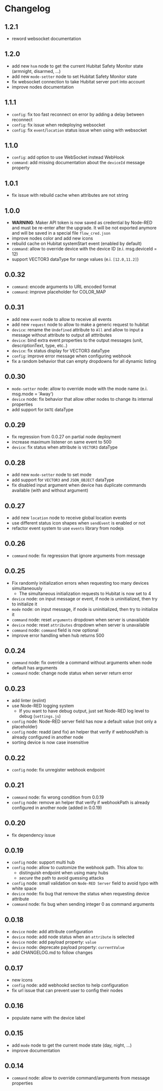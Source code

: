 # Changelog

## 1.2.1

* reword websocket documentation

## 1.2.0

* add new `hsm` node to get the current Hubitat Safety Monitor state (armnight, disarmed, ...)
* add new `mode-setter` node to set Hubitat Safety Monitor state
* fix websocket connection to take Hubitat server port into account
* improve nodes documentation

## 1.1.1

* `config`: fix too fast reconnect on error by adding a delay between reconnect
* `config`: fix issue when redeploying websocket
* `config`: fix `event`/`location` status issue when using with websocket

## 1.1.0

* `config`: add option to use WebSocket instead WebHook
* `command`: add missing documentation about the `deviceId` message property

## 1.0.1

* fix issue with rebuild cache when attributes are not string

## 1.0.0

* **WARNING**: Maker API token is now saved as credential by Node-RED and must be
  re-enter after the upgrade. It will be not exported anymore and will be saved in a special file
  `flow_cred.json`
* improve nodes color and add new icons
* rebuild cache on Hubitat systemStart event (enabled by default)
* `command`: allow to override device with the device ID (e.i. msg.deviceId = 12)
* support VECTOR3 dataType for range values (e.i. `[12.0,11.2]`)

## 0.0.32

* `command`: encode arguments to URL encoded format
* `command`: improve placeholder for COLOR_MAP

## 0.0.31

* add new `event` node to allow to receive all events
* add new `request` node to allow to make a generic request to hubitat
* `device`: rename the `Undefined` attribute to `All` and allow to input a message without attribute
  to output all atttributes
* `device`: bind extra event properties to the output messages (unit, descriptionText, type, etc..)
* `device`: fix status display for VECTOR3 dataType
* `config`: improve error message when configuring webhook
* fix a random behavior that can empty dropdowns for all dynamic listing

## 0.0.30

* `mode-setter` node: allow to override mode with the mode name (e.i. msg.mode = 'Away')
* `device` node: fix behavior that allow other nodes to change its internal properties
* add support for `DATE` dataType

## 0.0.29

* fix regression from 0.0.27 on partial node deployment
* increase maximum listener on same event to 500
* `device`: fix status when attribute is `VECTOR3` dataType

## 0.0.28

* add new `mode-setter` node to set mode
* add support for `VECTOR3` and `JSON_OBJECT` dataType
* fix disabled input argument when device has duplicate commands available (with and without
  argument)

## 0.0.27

* add new `location` node to receive global location events
* use different status icon shapes when `sendEvent` is enabled or not
* refactor event system to use `events` library from nodejs

## 0.0.26

* `command` node: fix regression that ignore arguments from message

## 0.0.25

* Fix randomly initialization errors when requesting too many devices simultaneously
  * The simultaneous initialization requests to Hubitat is now set to 4
* `device` node: on input message or event, if node is uninitialized, then try to initialize it
* `mode` node: on input message, if node is uninitialized, then try to initialize it
* `command` node: reset `arguments` dropdown when server is unavailable
* `device` node: reset `attributes` dropdown when server is unavailable
* `command` node: `command` field is now optional
* improve error handling when hub returns 500

## 0.0.24

* `command` node: fix override a command without arguments when node default has arguments
* `command` node: change node status when server return error

## 0.0.23

* add linter (eslint)
* use Node-RED logging system
  * If you want to have debug output, just set Node-RED log level to debug (`settings.js`)
* `config` node: Node-RED server field has now a default value (not only a placeholder)
* `config` node: readd (and fix) an helper that verify if webhookPath is already configured in
  another node
* sorting device is now case insensitive

## 0.0.22

* `config` node: fix unregister webhook endpoint

## 0.0.21

* `command` node: fix wrong condition from 0.0.19
* `config` node: remove an helper that verify if webhookPath is already configured in another node
  (added in 0.0.19)

## 0.0.20

* fix dependency issue

## 0.0.19

* `config` node: support multi hub
* `config` node: allow to customize the webhook path. This allow to:
  * distinguish endpoint when using many hubs
  * *secure* the path to avoid guessing attacks
* `config` node: small validation on `Node-RED Server` field to avoid typo with white space
* `device` node: fix bug that remove the status when requesting device attribute
* `command` node: fix bug when sending integer 0 as command arguments

## 0.0.18

* `device` node: add attribute configuration
* `device` node: add node status when an `attribute` is selected
* `device` node: add payload property: `value`
* `device` node: deprecate payload property: `currentValue`
* add CHANGELOG.md to follow changes

## 0.0.17

* new icons
* `config` node: add webhookd section to help configuration
* fix url issue that can prevent user to config their nodes

## 0.0.16

* populate name with the device label

## 0.0.15

* add `mode` node to get the current mode state (day, night, ...)
* improve documentation

## 0.0.14

* `command` node: allow to override command/arguments from message properties
